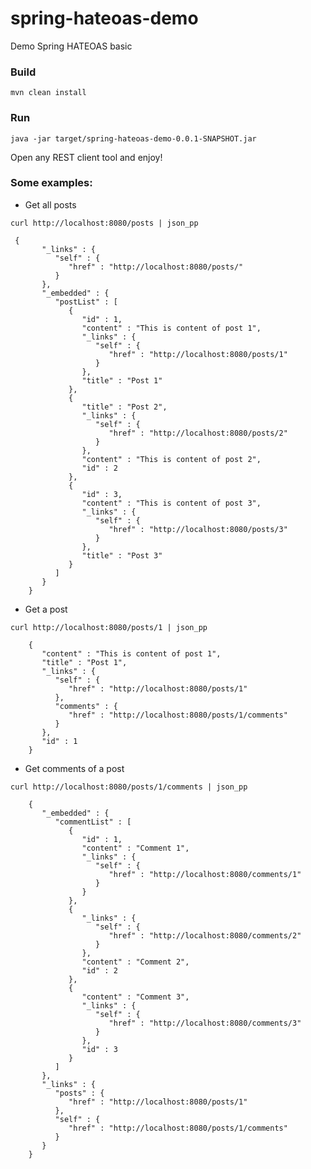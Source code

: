# spring-hateoas-demo
Demo Spring HATEOAS basic

### Build
  ```
  mvn clean install
  ```

### Run
  ```
  java -jar target/spring-hateoas-demo-0.0.1-SNAPSHOT.jar
  ```
  Open any REST client tool and enjoy!

### Some examples:

   * Get all posts
   
   ```
   curl http://localhost:8080/posts | json_pp
   ```
     {
           "_links" : {
              "self" : {
                 "href" : "http://localhost:8080/posts/"
              }
           },
           "_embedded" : {
              "postList" : [
                 {
                    "id" : 1,
                    "content" : "This is content of post 1",
                    "_links" : {
                       "self" : {
                          "href" : "http://localhost:8080/posts/1"
                       }
                    },
                    "title" : "Post 1"
                 },
                 {
                    "title" : "Post 2",
                    "_links" : {
                       "self" : {
                          "href" : "http://localhost:8080/posts/2"
                       }
                    },
                    "content" : "This is content of post 2",
                    "id" : 2
                 },
                 {
                    "id" : 3,
                    "content" : "This is content of post 3",
                    "_links" : {
                       "self" : {
                          "href" : "http://localhost:8080/posts/3"
                       }
                    },
                    "title" : "Post 3"
                 }
              ]
           }
        }

   * Get a post
   
   ```
   curl http://localhost:8080/posts/1 | json_pp
   ```
        {
           "content" : "This is content of post 1",
           "title" : "Post 1",
           "_links" : {
              "self" : {
                 "href" : "http://localhost:8080/posts/1"
              },
              "comments" : {
                 "href" : "http://localhost:8080/posts/1/comments"
              }
           },
           "id" : 1
        }
        
   * Get comments of a post
    
   ```
   curl http://localhost:8080/posts/1/comments | json_pp
   ```
        {
           "_embedded" : {
              "commentList" : [
                 {
                    "id" : 1,
                    "content" : "Comment 1",
                    "_links" : {
                       "self" : {
                          "href" : "http://localhost:8080/comments/1"
                       }
                    }
                 },
                 {
                    "_links" : {
                       "self" : {
                          "href" : "http://localhost:8080/comments/2"
                       }
                    },
                    "content" : "Comment 2",
                    "id" : 2
                 },
                 {
                    "content" : "Comment 3",
                    "_links" : {
                       "self" : {
                          "href" : "http://localhost:8080/comments/3"
                       }
                    },
                    "id" : 3
                 }
              ]
           },
           "_links" : {
              "posts" : {
                 "href" : "http://localhost:8080/posts/1"
              },
              "self" : {
                 "href" : "http://localhost:8080/posts/1/comments"
              }
           }
        }
        
